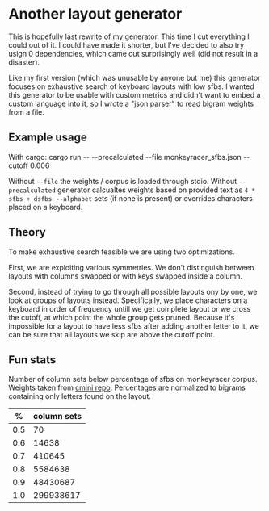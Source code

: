 # Another layout generator

This is hopefully last rewrite of my generator. This time I cut everything I
could out of it. I could have made it shorter, but I've decided to also try
usign 0 dependencies, which came out surprisingly well (did not result in
a disaster).

Like my first version (which was unusable by anyone but me) this generator
focuses on exhaustive search of keyboard layouts with low sfbs. I wanted this
generator to be usable with custom metrics and didn't want to embed a custom
language into it, so I wrote a "json parser" to read bigram weights from a file.

## Example usage

With cargo:
cargo run -- --precalculated --file monkeyracer_sfbs.json --cutoff 0.006

Without `--file` the weights / corpus is loaded through stdio. Without
`--precalculated` generator calcualtes weights based on provided text as `4 *
sfbs + dsfbs`. `--alphabet` sets (if none is present) or overrides characters
placed on a keyboard.

## Theory

To make exhaustive search feasible we are using two optimizations.

First, we are exploiting various symmetries. We don't distinguish between layouts
with columns swapped or with keys swapped inside a column.

Second, instead of trying to go through all possible layouts ony by one, we look
at groups of layouts instead. Specifically, we place characters on a keyboard
in order of frequency untill we get complete layout or we cross the cutoff, at
which point the whole group gets pruned. Because it's impossible for a layout
to have less sfbs after adding another letter to it, we can be sure that all
layouts we skip are above the cutoff point.


## Fun stats

Number of column sets below percentage of sfbs on monkeyracer corpus. Weights
taken from [cmini repo](https://github.com/Apsu/cmini/). Percentages are
normalized to bigrams containing only letters found on the layout.

|  %  | column sets |
|-----|-------------|
| 0.5 |          70 |
| 0.6 |       14638 |
| 0.7 |      410645 |
| 0.8 |     5584638 |
| 0.9 |    48430687 |
| 1.0 |   299938617 |
